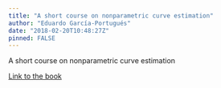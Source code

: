 ```yaml
---
title: "A short course on nonparametric curve estimation"
author: "Eduardo García-Portugués"
date: "2018-02-20T10:48:27Z"
pinned: FALSE
---
```


A short course on nonparametric curve estimation

[Link to the book](https://bookdown.org/egarpor/nonpar-eafit/)
